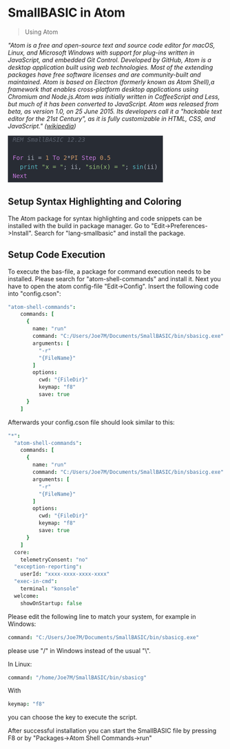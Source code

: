 # SmallBASIC in Atom

> Using Atom

_"Atom is a free and open-source text and source code editor for macOS, Linux, and Microsoft Windows with
support for plug-ins written in JavaScript, and embedded Git Control. Developed by GitHub, Atom is a desktop
application built using web technologies. Most of the extending packages have free software licenses and are
community-built and maintained. Atom is based on Electron (formerly known as Atom Shell),a framework that
enables cross-platform desktop applications using Chromium and Node.js.Atom was initially written in
CoffeeScript and Less, but much of it has been converted to JavaScript._
_Atom was released from beta, as version 1.0, on 25 June 2015. Its developers call it a "hackable text editor
for the 21st Century", as it is fully customizable in HTML, CSS, and JavaScript." 
([wikipedia](https://en.wikipedia.org/wiki/Atom_(text_editor)))_

![Example](https://github.com/Joe7M/smallbasic.atom.syntaxcoloring/raw/main/Screenshot.png)

## Setup Syntax Highlighting and Coloring

The Atom package for syntax highlighting and code snippets can be installed with the build in package manager.
Go to "Edit->Preferences->Install". Search for "lang-smallbasic" and install the package.

## Setup Code Execution

To execute the bas-file, a package for command execution needs to be installed. Please search for
"atom-shell-commands" and install it. Next you have to open the atom config-file "Edit->Config". Insert the
following code into "config.cson":
```cson
"atom-shell-commands":
    commands: [
      {
        name: "run"
        command: "C:/Users/Joe7M/Documents/SmallBASIC/bin/sbasicg.exe"
        arguments: [
          "-r"
          "{FileName}"
        ]
        options:
          cwd: "{FileDir}"
          keymap: "f8"
          save: true
      }
    ]
```
Afterwards your config.cson file should look similar to this:
```cson
"*":
  "atom-shell-commands":
    commands: [
      {
        name: "run"
        command: "C:/Users/Joe7M/Documents/SmallBASIC/bin/sbasicg.exe"
        arguments: [
          "-r"
          "{FileName}"
        ]
        options:
          cwd: "{FileDir}"
          keymap: "f8"
          save: true
      }
    ]
  core:
    telemetryConsent: "no"
  "exception-reporting":
    userId: "xxxx-xxxx-xxxx-xxxx"
  "exec-in-cmd":
    terminal: "konsole"
  welcome:
    showOnStartup: false
```
Please edit the following line to match your system, for example in Windows:
```cson
command: "C:/Users/Joe7M/Documents/SmallBASIC/bin/sbasicg.exe"
```
please use "/" in Windows instead of the usual "\\".

In Linux:
```cson
command: "/home/Joe7M/SmallBASIC/bin/sbasicg"
```

With 
```cson
keymap: "f8"
```
you can choose the key to execute the script.

After successful installation you can start the SmallBASIC file by pressing F8 or by "Packages->Atom Shell Commands->run"
